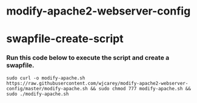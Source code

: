 # modify-apache2-webserver-config

# swapfile-create-script

### Run this code below to execute the script and create a swapfile.
`sudo curl -o modify-apache.sh https://raw.githubusercontent.com/wjcarey/modify-apache2-webserver-config/master/modify-apache.sh && sudo chmod 777 modify-apache.sh && sudo ./modify-apache.sh`